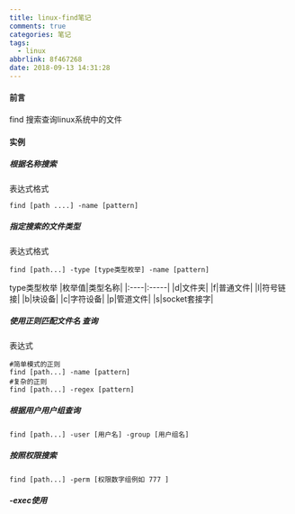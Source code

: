 ```yaml
---
title: linux-find笔记
comments: true
categories: 笔记
tags:
  - linux
abbrlink: 8f467268
date: 2018-09-13 14:31:28
---
```

#### 前言
find 搜索查询linux系统中的文件 

#### 实例
##### 根据名称搜索
表达式格式
```
find [path ....] -name [pattern]
```
##### 指定搜索的文件类型 
表达式格式
```
find [path...] -type [type类型枚举] -name [pattern]
```
type类型枚举
|枚举值|类型名称|
|:----|:-----|
|d|文件夹|
|f|普通文件|
|l|符号链接|
|b|块设备|
|c|字符设备|
|p|管道文件|
|s|socket套接字|
##### 使用正则匹配文件名 查询
表达式
```
#简单模式的正则
find [path...] -name [pattern]
#复杂的正则
find [path...] -regex [pattern]
```
##### 根据用户用户组查询 
```
find [path...] -user [用户名] -group [用户组名]
```
##### 按照权限搜索
```
find [path...] -perm [权限数字组例如 777 ]
```
##### -exec使用 

